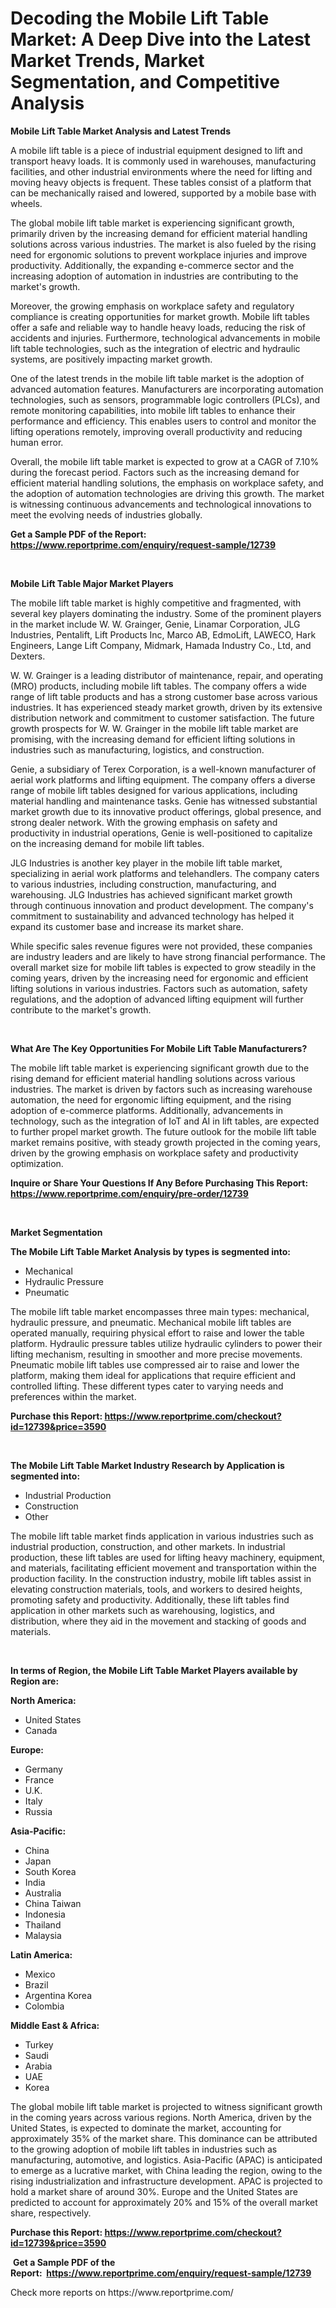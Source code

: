 <p><h1>Decoding the Mobile Lift Table Market: A Deep Dive into the Latest Market Trends, Market Segmentation, and Competitive Analysis</h1></p><p><strong>Mobile Lift Table Market Analysis and Latest Trends</strong></p>
<p><p>A mobile lift table is a piece of industrial equipment designed to lift and transport heavy loads. It is commonly used in warehouses, manufacturing facilities, and other industrial environments where the need for lifting and moving heavy objects is frequent. These tables consist of a platform that can be mechanically raised and lowered, supported by a mobile base with wheels.</p><p>The global mobile lift table market is experiencing significant growth, primarily driven by the increasing demand for efficient material handling solutions across various industries. The market is also fueled by the rising need for ergonomic solutions to prevent workplace injuries and improve productivity. Additionally, the expanding e-commerce sector and the increasing adoption of automation in industries are contributing to the market's growth.</p><p>Moreover, the growing emphasis on workplace safety and regulatory compliance is creating opportunities for market growth. Mobile lift tables offer a safe and reliable way to handle heavy loads, reducing the risk of accidents and injuries. Furthermore, technological advancements in mobile lift table technologies, such as the integration of electric and hydraulic systems, are positively impacting market growth.</p><p>One of the latest trends in the mobile lift table market is the adoption of advanced automation features. Manufacturers are incorporating automation technologies, such as sensors, programmable logic controllers (PLCs), and remote monitoring capabilities, into mobile lift tables to enhance their performance and efficiency. This enables users to control and monitor the lifting operations remotely, improving overall productivity and reducing human error.</p><p>Overall, the mobile lift table market is expected to grow at a CAGR of 7.10% during the forecast period. Factors such as the increasing demand for efficient material handling solutions, the emphasis on workplace safety, and the adoption of automation technologies are driving this growth. The market is witnessing continuous advancements and technological innovations to meet the evolving needs of industries globally.</p></p>
<p><strong>Get a Sample PDF of the Report:&nbsp; <a href="https://www.reportprime.com/enquiry/request-sample/12739">https://www.reportprime.com/enquiry/request-sample/12739</a></strong></p>
<p>&nbsp;</p>
<p><strong>Mobile Lift Table Major Market Players</strong></p>
<p><p>The mobile lift table market is highly competitive and fragmented, with several key players dominating the industry. Some of the prominent players in the market include W. W. Grainger, Genie, Linamar Corporation, JLG Industries, Pentalift, Lift Products Inc, Marco AB, EdmoLift, LAWECO, Hark Engineers, Lange Lift Company, Midmark, Hamada Industry Co., Ltd, and Dexters.</p><p>W. W. Grainger is a leading distributor of maintenance, repair, and operating (MRO) products, including mobile lift tables. The company offers a wide range of lift table products and has a strong customer base across various industries. It has experienced steady market growth, driven by its extensive distribution network and commitment to customer satisfaction. The future growth prospects for W. W. Grainger in the mobile lift table market are promising, with the increasing demand for efficient lifting solutions in industries such as manufacturing, logistics, and construction.</p><p>Genie, a subsidiary of Terex Corporation, is a well-known manufacturer of aerial work platforms and lifting equipment. The company offers a diverse range of mobile lift tables designed for various applications, including material handling and maintenance tasks. Genie has witnessed substantial market growth due to its innovative product offerings, global presence, and strong dealer network. With the growing emphasis on safety and productivity in industrial operations, Genie is well-positioned to capitalize on the increasing demand for mobile lift tables.</p><p>JLG Industries is another key player in the mobile lift table market, specializing in aerial work platforms and telehandlers. The company caters to various industries, including construction, manufacturing, and warehousing. JLG Industries has achieved significant market growth through continuous innovation and product development. The company's commitment to sustainability and advanced technology has helped it expand its customer base and increase its market share.</p><p>While specific sales revenue figures were not provided, these companies are industry leaders and are likely to have strong financial performance. The overall market size for mobile lift tables is expected to grow steadily in the coming years, driven by the increasing need for ergonomic and efficient lifting solutions in various industries. Factors such as automation, safety regulations, and the adoption of advanced lifting equipment will further contribute to the market's growth.</p></p>
<p>&nbsp;</p>
<p><strong>What Are The Key Opportunities For Mobile Lift Table Manufacturers?</strong></p>
<p><p>The mobile lift table market is experiencing significant growth due to the rising demand for efficient material handling solutions across various industries. The market is driven by factors such as increasing warehouse automation, the need for ergonomic lifting equipment, and the rising adoption of e-commerce platforms. Additionally, advancements in technology, such as the integration of IoT and AI in lift tables, are expected to further propel market growth. The future outlook for the mobile lift table market remains positive, with steady growth projected in the coming years, driven by the growing emphasis on workplace safety and productivity optimization.</p></p>
<p><strong>Inquire or Share Your Questions If Any Before Purchasing This Report: <a href="https://www.reportprime.com/enquiry/pre-order/12739">https://www.reportprime.com/enquiry/pre-order/12739</a></strong></p>
<p>&nbsp;</p>
<p><strong>Market Segmentation</strong></p>
<p><strong>The Mobile Lift Table Market Analysis by types is segmented into:</strong></p>
<p><ul><li>Mechanical</li><li>Hydraulic Pressure</li><li>Pneumatic</li></ul></p>
<p><p>The mobile lift table market encompasses three main types: mechanical, hydraulic pressure, and pneumatic. Mechanical mobile lift tables are operated manually, requiring physical effort to raise and lower the table platform. Hydraulic pressure tables utilize hydraulic cylinders to power their lifting mechanism, resulting in smoother and more precise movements. Pneumatic mobile lift tables use compressed air to raise and lower the platform, making them ideal for applications that require efficient and controlled lifting. These different types cater to varying needs and preferences within the market.</p></p>
<p><strong>Purchase this Report:&nbsp;<a href="https://www.reportprime.com/checkout?id=12739&price=3590">https://www.reportprime.com/checkout?id=12739&price=3590</a></strong></p>
<p>&nbsp;</p>
<p><strong>The Mobile Lift Table Market Industry Research by Application is segmented into:</strong></p>
<p><ul><li>Industrial Production</li><li>Construction</li><li>Other</li></ul></p>
<p><p>The mobile lift table market finds application in various industries such as industrial production, construction, and other markets. In industrial production, these lift tables are used for lifting heavy machinery, equipment, and materials, facilitating efficient movement and transportation within the production facility. In the construction industry, mobile lift tables assist in elevating construction materials, tools, and workers to desired heights, promoting safety and productivity. Additionally, these lift tables find application in other markets such as warehousing, logistics, and distribution, where they aid in the movement and stacking of goods and materials.</p></p>
<p>&nbsp;</p>
<p><strong>In terms of Region, the Mobile Lift Table Market Players available by Region are:</strong></p>
<p>
    <p> <strong> North America: </strong>
        <ul>
            <li>United States</li>
            <li>Canada</li>
        </ul>
        </p> 
    <p> <strong> Europe: </strong>
        <ul>
            <li>Germany</li>
            <li>France</li>
            <li>U.K.</li>
            <li>Italy</li>
            <li>Russia</li>
        </ul>
        </p> 
    <p> <strong> Asia-Pacific: </strong>
        <ul>
            <li>China</li>
            <li>Japan</li>
            <li>South Korea</li>
            <li>India</li>
            <li>Australia</li>
            <li>China Taiwan</li>
            <li>Indonesia</li>
            <li>Thailand</li>
            <li>Malaysia</li>
        </ul>
        </p> 
    <p> <strong> Latin America: </strong>
        <ul>
            <li>Mexico</li>
            <li>Brazil</li>
            <li>Argentina Korea</li>
            <li>Colombia</li>
        </ul>
        </p> 
    <p> <strong> Middle East & Africa: </strong>
        <ul>
            <li>Turkey</li>
            <li>Saudi</li>
            <li>Arabia</li>
            <li>UAE</li>
            <li>Korea</li>
        </ul>
    </p>
    </p>
<p><p>The global mobile lift table market is projected to witness significant growth in the coming years across various regions. North America, driven by the United States, is expected to dominate the market, accounting for approximately 35% of the market share. This dominance can be attributed to the growing adoption of mobile lift tables in industries such as manufacturing, automotive, and logistics. Asia-Pacific (APAC) is anticipated to emerge as a lucrative market, with China leading the region, owing to the rising industrialization and infrastructure development. APAC is projected to hold a market share of around 30%. Europe and the United States are predicted to account for approximately 20% and 15% of the overall market share, respectively.</p></p>
<p><strong>Purchase this Report: <a href="https://www.reportprime.com/checkout?id=12739&price=3590">https://www.reportprime.com/checkout?id=12739&price=3590</a></strong></p>
<p>&nbsp;<strong>Get a Sample PDF of the Report:&nbsp;&nbsp;<a href="https://www.reportprime.com/enquiry/request-sample/12739">https://www.reportprime.com/enquiry/request-sample/12739</a></strong></p>
<p><strong></strong></p>
<p>Check more reports on https://www.reportprime.com/</p>